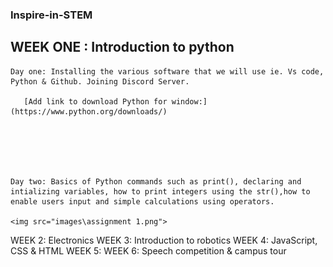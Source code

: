 ### Inspire-in-STEM
## WEEK ONE : Introduction to python


    Day one: Installing the various software that we will use ie. Vs code, Python & Github. Joining Discord Server.

       [Add link to download Python for window:](https://www.python.org/downloads/)

     


    

    Day two: Basics of Python commands such as print(), declaring and intializing variables, how to print integers using the str(),how to enable users input and simple calculations using operators.

    <img src="images\assignment 1.png">


WEEK 2:  Electronics
WEEK 3:  Introduction to robotics
WEEK 4: JavaScript, CSS & HTML
WEEK 5: 
WEEK 6: Speech competition & campus tour